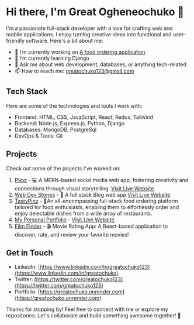 # Hi there, I'm Great Ogheneochuko 👋

I'm a passionate full-stack developer with a love for crafting web and mobile applications. I enjoy turning creative ideas into functional and user-friendly software. Here's a bit about me:

- 🔭 I’m currently working on  [A food ordering application](https://github.com/greatochuko/tasty-pinz)
- 🌱 I’m currently learning Django
- 💬 Ask me about web development, databases, or anything tech-related
- 📫 How to reach me: [greatochuko123@gmail.com](mailto:greatochuko123@gmail.com)

## Tech Stack
Here are some of the technologies and tools I work with:

- Frontend: HTML, CSS, JavaScript, React, Redux, Tailwind
- Backend: Node.js, Express.js, Python, Django
- Databases: MongoDB, PostgreSql
- DevOps & Tools: Git

## Projects
Check out some of the projects I've worked on:

1. [Pikxr](https://github.com/greatochuko/pikxr-client) - 💻 A MERN-based social media web app, fostering creativity and connections through visual storytelling. [Visit Live Website](https://pikxr.onrender.com).
2. [Web Dev Stories](https://github.com/greatochuko/web-dev-stories) - 📝 A full stack Blog web app [Visit Live Website](https://web-dev-stories.vercel.app).
3. [TastyPinz](https://github.com/greatochuko/tasty-pinz) -  🛒An all-encompassing full-stack food ordering platform tailored for food enthusiasts, enabling them to effortlessly order and enjoy delectable dishes from a wide array of restaurants.
4. [My Personal Portfolio](https://github.com/greatochuko/portfolio) - [Visit Live Website](https://greatochuko.onrender.com).
5. [Film Finder](https://github.com/greatochuko/film-finder) - 🎬 Movie Rating App: A React-based application to discover, rate, and review your favorite movies!


## Get in Touch
- LinkedIn: [https://www.linkedin.com/in/greatochuko123](https://www.linkedin.com/in/greatochuko)
- Twitter: [https://twitter.com/greatochuko123](https://twitter.com/greatochuko123)
- Portfolio: [https://greatochuko.onrender.com](https://greatochuko.onrender.com)

Thanks for stopping by! Feel free to connect with me or explore my repositories. Let's collaborate and build something awesome together! 🚀
